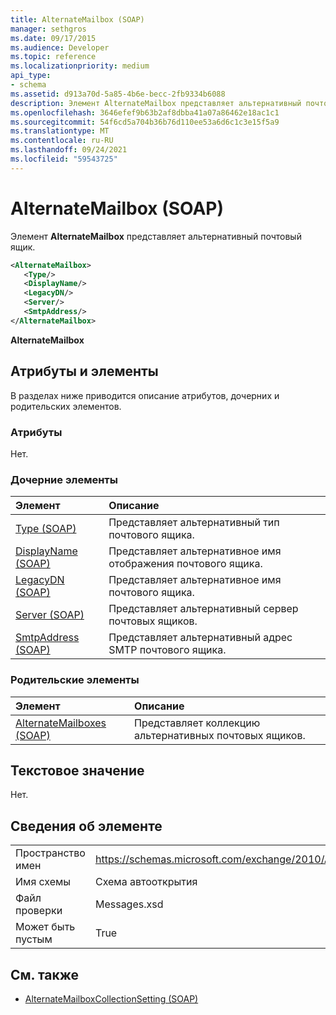 ```yaml
---
title: AlternateMailbox (SOAP)
manager: sethgros
ms.date: 09/17/2015
ms.audience: Developer
ms.topic: reference
ms.localizationpriority: medium
api_type:
- schema
ms.assetid: d913a70d-5a85-4b6e-becc-2fb9334b6088
description: Элемент AlternateMailbox представляет альтернативный почтовый ящик.
ms.openlocfilehash: 3646efef9b63b2af8dbba41a07a86462e18ac1c1
ms.sourcegitcommit: 54f6cd5a704b36b76d110ee53a6d6c1c3e15f5a9
ms.translationtype: MT
ms.contentlocale: ru-RU
ms.lasthandoff: 09/24/2021
ms.locfileid: "59543725"
---
```

# <a name="alternatemailbox-soap"></a>AlternateMailbox (SOAP)

Элемент **AlternateMailbox** представляет альтернативный почтовый ящик. 
  
```XML
<AlternateMailbox>
   <Type/>
   <DisplayName/>
   <LegacyDN/>
   <Server/>
   <SmtpAddress/>
</AlternateMailbox>
```

 **AlternateMailbox**
## <a name="attributes-and-elements"></a>Атрибуты и элементы

В разделах ниже приводится описание атрибутов, дочерних и родительских элементов.
  
### <a name="attributes"></a>Атрибуты

Нет.
  
### <a name="child-elements"></a>Дочерние элементы

|**Элемент**|**Описание**|
|:-----|:-----|
|[Type (SOAP)](type-soap.md) <br/> |Представляет альтернативный тип почтового ящика.  <br/> |
|[DisplayName (SOAP)](displayname-soap.md) <br/> |Представляет альтернативное имя отображения почтового ящика.  <br/> |
|[LegacyDN (SOAP)](legacydn-soap.md) <br/> |Представляет альтернативное имя почтового ящика.  <br/> |
|[Server (SOAP)](server-soap.md) <br/> |Представляет альтернативный сервер почтовых ящиков.  <br/> |
|[SmtpAddress (SOAP)](smtpaddress-soap.md) <br/> |Представляет альтернативный адрес SMTP почтового ящика.  <br/> |
   
### <a name="parent-elements"></a>Родительские элементы

|**Элемент**|**Описание**|
|:-----|:-----|
|[AlternateMailboxes (SOAP)](alternatemailboxes-soap.md) <br/> |Представляет коллекцию альтернативных почтовых ящиков.  <br/> |
   
## <a name="text-value"></a>Текстовое значение

Нет.
  
## <a name="element-information"></a>Сведения об элементе

|||
|:-----|:-----|
|Пространство имен  <br/> |https://schemas.microsoft.com/exchange/2010/Autodiscover  <br/> |
|Имя схемы  <br/> |Схема автооткрытия  <br/> |
|Файл проверки  <br/> |Messages.xsd  <br/> |
|Может быть пустым  <br/> |True  <br/> |
   
## <a name="see-also"></a>См. также

- [AlternateMailboxCollectionSetting (SOAP)](alternatemailboxcollectionsetting-soap.md)


